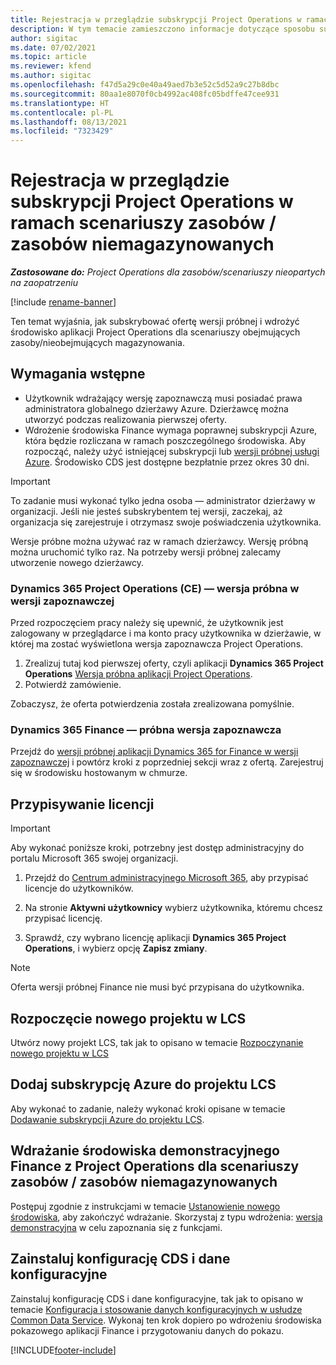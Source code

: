 ```yaml
---
title: Rejestracja w przeglądzie subskrypcji Project Operations w ramach scenariuszy zasobów / zasobów niemagazynowanych
description: W tym temacie zamieszczono informacje dotyczące sposobu subskrypcji i wdrożenia Project Operations do obsługi zasobów i zasobów niemagazynowanych.
author: sigitac
ms.date: 07/02/2021
ms.topic: article
ms.reviewer: kfend
ms.author: sigitac
ms.openlocfilehash: f47d5a29c0e40a49aed7b3e52c5d52a9c27b8dbc
ms.sourcegitcommit: 80aa1e8070f0cb4992ac408fc05bdffe47cee931
ms.translationtype: HT
ms.contentlocale: pl-PL
ms.lasthandoff: 08/13/2021
ms.locfileid: "7323429"
---
```

# <a name="sign-up-for-project-operations-preview-subscriptions-for-resource-non-stocked-scenarios"></a>Rejestracja w przeglądzie subskrypcji Project Operations w ramach scenariuszy zasobów / zasobów niemagazynowanych

_**Zastosowane do:** Project Operations dla zasobów/scenariuszy nieopartych na zaopatrzeniu_

[!include [rename-banner](~/includes/cc-data-platform-banner.md)]

Ten temat wyjaśnia, jak subskrybować ofertę wersji próbnej i wdrożyć środowisko aplikacji Project Operations dla scenariuszy obejmujących zasoby/nieobejmujących magazynowania.

## <a name="prerequisites"></a>Wymagania wstępne
- Użytkownik wdrażający wersję zapoznawczą musi posiadać prawa administratora globalnego dzierżawy Azure. Dzierżawcę można utworzyć podczas realizowania pierwszej oferty. 
- Wdrożenie środowiska Finance wymaga poprawnej subskrypcji Azure, która będzie rozliczana w ramach poszczególnego środowiska. Aby rozpocząć, należy użyć istniejącej subskrypcji lub [wersji próbnej usługi Azure](https://azure.microsoft.com/free/). Środowisko CDS jest dostępne bezpłatnie przez okres 30 dni.

> [!IMPORTANT]
> To zadanie musi wykonać tylko jedna osoba — administrator dzierżawy w organizacji. Jeśli nie jesteś subskrybentem tej wersji, zaczekaj, aż organizacja się zarejestruje i otrzymasz swoje poświadczenia użytkownika.
> 
> Wersje próbne można używać raz w ramach dzierżawcy. Wersję próbną można uruchomić tylko raz. Na potrzeby wersji próbnej zalecamy utworzenie nowego dzierżawcy.


### <a name="dynamics-365-project-operations-ce---preview-trial"></a>Dynamics 365 Project Operations (CE) — wersja próbna w wersji zapoznawczej 

Przed rozpoczęciem pracy należy się upewnić, że użytkownik jest zalogowany w przeglądarce i ma konto pracy użytkownika w dzierżawie, w której ma zostać wyświetlona wersja zapoznawcza Project Operations.

1. Zrealizuj tutaj kod pierwszej oferty, czyli aplikacji **Dynamics 365 Project Operations** [Wersja próbna aplikacji Project Operations](https://aka.ms/try-po).
2. Potwierdź zamówienie.

  Zobaczysz, że oferta potwierdzenia została zrealizowana pomyślnie.

### <a name="dynamics-365-finance-preview-trial"></a>Dynamics 365 Finance — próbna wersja zapoznawcza

Przejdź do [wersji próbnej aplikacji Dynamics 365 for Finance w wersji zapoznawczej](https://aka.ms/trypoche) i powtórz kroki z poprzedniej sekcji wraz z ofertą. Zarejestruj się w środowisku hostowanym w chmurze.  

## <a name="assign-licenses"></a>Przypisywanie licencji

> [!IMPORTANT]
> Aby wykonać poniższe kroki, potrzebny jest dostęp administracyjny do portalu Microsoft 365 swojej organizacji.

1. Przejdź do [Centrum administracyjnego Microsoft 365](https://portal.office.com/), aby przypisać licencje do użytkowników.

2. Na stronie **Aktywni użytkownicy** wybierz użytkownika, któremu chcesz przypisać licencję.

3. Sprawdź, czy wybrano licencję aplikacji **Dynamics 365 Project Operations**, i wybierz opcję **Zapisz zmiany**.

> [!NOTE]
> Oferta wersji próbnej Finance nie musi być przypisana do użytkownika.

## <a name="start-a-new-project-in-lcs"></a>Rozpoczęcie nowego projektu w LCS

Utwórz nowy projekt LCS, tak jak to opisano w temacie [Rozpoczynanie nowego projektu w LCS](create-lcs-project.md)

## <a name="add-an-azure-subscription-to-an-lcs-project"></a>Dodaj subskrypcję Azure do projektu LCS

Aby wykonać to zadanie, należy wykonać kroki opisane w temacie [Dodawanie subskrypcji Azure do projektu LCS](resource-add-azure-subscription-lcs-project.md).

## <a name="deploy-finance-demo-environment-with-project-operations-for-resourcenon-stocked-scenarios"></a>Wdrażanie środowiska demonstracyjnego Finance z Project Operations dla scenariuszy zasobów / zasobów niemagazynowanych

Postępuj zgodnie z instrukcjami w temacie [Ustanowienie nowego środowiska](resource-provision-new-environment.md), aby zakończyć wdrażanie. Skorzystaj z typu wdrożenia: [wersja demonstracyjna](/dynamics365/fin-ops-core/dev-itpro/deployment/deploy-demo-environment) w celu zapoznania się z funkcjami. 

## <a name="install-cds-setup-and-configuration-data"></a>Zainstaluj konfigurację CDS i dane konfiguracyjne

Zainstaluj konfigurację CDS i dane konfiguracyjne, tak jak to opisano w temacie [Konfiguracja i stosowanie danych konfiguracyjnych w usłudze Common Data Service](resource-apply-pro-setup-config-data.md).
Wykonaj ten krok dopiero po wdrożeniu środowiska pokazowego aplikacji Finance i przygotowaniu danych do pokazu.


[!INCLUDE[footer-include](../includes/footer-banner.md)]
